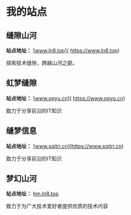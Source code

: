 # 我的站点

## 缝隙山河

**站点地址：** [www.ln8.top]( https://www.ln8.top)

探索技术缝隙，跨越山河之巅。

## 虹梦缝隙

**站点地址：** [www.opyu.cn]( https://www.opyu.cn)

致力于分享前沿的IT知识

## 缝梦信息

**站点地址：** [www.sqitri.cn](https://www.sqitri.cn)

致力于分享前沿的IT知识

## 梦幻山河

**站点地址：** [hm.ln8.top](https://hm.ln8.top)

 致力于为广大技术爱好者提供优质的技术内容
